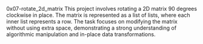 0x07-rotate_2d_matrix
This project involves rotating a 2D matrix 90 degrees clockwise in place. The matrix is represented as a list of lists, where each inner list represents a row. The task focuses on modifying the matrix without using extra space, demonstrating a strong understanding of algorithmic manipulation and in-place data transformations.
